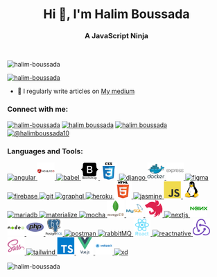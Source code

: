 <div>
  <h1 align="center">Hi 👋, I'm Halim Boussada</h1>
  <h3 align="center">A JavaScript Ninja</h3>
  <img
    width="300px"
    src="https://i.pinimg.com/564x/01/57/64/015764afd0b21178b3a4a96df2c98df9--tech-hacks-ninjas.jpg"
    alt=""
  />

  <p align="left">
    <img
      src="https://komarev.com/ghpvc/?username=halim-boussada&label=Profile%20views&color=0e75b6&style=flat"
      alt="halim-boussada"
    />
  </p>

  <p align="left">
    <a href="https://github.com/ryo-ma/github-profile-trophy"
      ><img
        src="https://github-profile-trophy.vercel.app/?username=halim-boussada"
        alt="halim-boussada"
    /></a>
  </p>

  - 📝 I regularly write articles on
  <a href="https://halimboussada.medium.com/" class="button-87">My medium</a>

  <h3 align="left">Connect with me:</h3>
  <p align="left">
    <a href="https://linkedin.com/in/halim-boussada" target="blank"
      ><img
        align="center"
        src="https://raw.githubusercontent.com/rahuldkjain/github-profile-readme-generator/master/src/images/icons/Social/linked-in-alt.svg"
        alt="halim-boussada"
        height="30"
        width="40"
    /></a>
    <a href="https://fb.com/halim boussada" target="blank"
      ><img
        align="center"
        src="https://raw.githubusercontent.com/rahuldkjain/github-profile-readme-generator/master/src/images/icons/Social/facebook.svg"
        alt="halim boussada"
        height="30"
        width="40"
    /></a>
    <a href="https://instagram.com/halim boussada" target="blank"
      ><img
        align="center"
        src="https://raw.githubusercontent.com/rahuldkjain/github-profile-readme-generator/master/src/images/icons/Social/instagram.svg"
        alt="halim boussada"
        height="30"
        width="40"
    /></a>
    <a href="https://medium.com/@halimboussada10" target="blank"
      ><img
        align="center"
        src="https://raw.githubusercontent.com/rahuldkjain/github-profile-readme-generator/master/src/images/icons/Social/medium.svg"
        alt="@halimboussada10"
        height="30"
        width="40"
    /></a>
  </p>

  <h3 align="left">Languages and Tools:</h3>
  <p align="left">
    <a href="https://angular.io" target="_blank" rel="noreferrer">
      <img
        src="https://angular.io/assets/images/logos/angular/angular.svg"
        alt="angular"
        width="40"
        height="40"
      />
    </a>
    <a href="https://angular.io" target="_blank" rel="noreferrer">
      <img
        src="https://raw.githubusercontent.com/devicons/devicon/master/icons/angularjs/angularjs-original-wordmark.svg"
        alt="angularjs"
        width="40"
        height="40"
      />
    </a>
    <a href="https://babeljs.io/" target="_blank" rel="noreferrer">
      <img
        src="https://www.vectorlogo.zone/logos/babeljs/babeljs-icon.svg"
        alt="babel"
        width="40"
        height="40"
      />
    </a>
    <a href="https://getbootstrap.com" target="_blank" rel="noreferrer">
      <img
        src="https://raw.githubusercontent.com/devicons/devicon/master/icons/bootstrap/bootstrap-plain-wordmark.svg"
        alt="bootstrap"
        width="40"
        height="40"
      />
    </a>
    <a href="https://www.w3schools.com/css/" target="_blank" rel="noreferrer">
      <img
        src="https://raw.githubusercontent.com/devicons/devicon/master/icons/css3/css3-original-wordmark.svg"
        alt="css3"
        width="40"
        height="40"
      />
    </a>
    <a href="https://www.djangoproject.com/" target="_blank" rel="noreferrer">
      <img
        src="https://cdn.worldvectorlogo.com/logos/django.svg"
        alt="django"
        width="40"
        height="40"
      />
    </a>
    <a href="https://www.docker.com/" target="_blank" rel="noreferrer">
      <img
        src="https://raw.githubusercontent.com/devicons/devicon/master/icons/docker/docker-original-wordmark.svg"
        alt="docker"
        width="40"
        height="40"
      />
    </a>
    <a href="https://expressjs.com" target="_blank" rel="noreferrer">
      <img
        src="https://raw.githubusercontent.com/devicons/devicon/master/icons/express/express-original-wordmark.svg"
        alt="express"
        width="40"
        height="40"
      />
    </a>
    <a href="https://www.figma.com/" target="_blank" rel="noreferrer">
      <img
        src="https://www.vectorlogo.zone/logos/figma/figma-icon.svg"
        alt="figma"
        width="40"
        height="40"
      />
    </a>
    <a href="https://firebase.google.com/" target="_blank" rel="noreferrer">
      <img
        src="https://www.vectorlogo.zone/logos/firebase/firebase-icon.svg"
        alt="firebase"
        width="40"
        height="40"
      />
    </a>
    <a href="https://git-scm.com/" target="_blank" rel="noreferrer">
      <img
        src="https://www.vectorlogo.zone/logos/git-scm/git-scm-icon.svg"
        alt="git"
        width="40"
        height="40"
      />
    </a>
    <a href="https://graphql.org" target="_blank" rel="noreferrer">
      <img
        src="https://www.vectorlogo.zone/logos/graphql/graphql-icon.svg"
        alt="graphql"
        width="40"
        height="40"
      />
    </a>
    <a href="https://heroku.com" target="_blank" rel="noreferrer">
      <img
        src="https://www.vectorlogo.zone/logos/heroku/heroku-icon.svg"
        alt="heroku"
        width="40"
        height="40"
      />
    </a>
    <a href="https://www.w3.org/html/" target="_blank" rel="noreferrer">
      <img
        src="https://raw.githubusercontent.com/devicons/devicon/master/icons/html5/html5-original-wordmark.svg"
        alt="html5"
        width="40"
        height="40"
      />
    </a>
    <a href="https://jasmine.github.io/" target="_blank" rel="noreferrer">
      <img
        src="https://www.vectorlogo.zone/logos/jasmine/jasmine-icon.svg"
        alt="jasmine"
        width="40"
        height="40"
      />
    </a>
    <a
      href="https://developer.mozilla.org/en-US/docs/Web/JavaScript"
      target="_blank"
      rel="noreferrer"
    >
      <img
        src="https://raw.githubusercontent.com/devicons/devicon/master/icons/javascript/javascript-original.svg"
        alt="javascript"
        width="40"
        height="40"
      />
    </a>
    <a href="https://www.linux.org/" target="_blank" rel="noreferrer">
      <img
        src="https://raw.githubusercontent.com/devicons/devicon/master/icons/linux/linux-original.svg"
        alt="linux"
        width="40"
        height="40"
      />
    </a>
    <a href="https://mariadb.org/" target="_blank" rel="noreferrer">
      <img
        src="https://www.vectorlogo.zone/logos/mariadb/mariadb-icon.svg"
        alt="mariadb"
        width="40"
        height="40"
      />
    </a>
    <a href="https://materializecss.com/" target="_blank" rel="noreferrer">
      <img
        src="https://raw.githubusercontent.com/prplx/svg-logos/5585531d45d294869c4eaab4d7cf2e9c167710a9/svg/materialize.svg"
        alt="materialize"
        width="40"
        height="40"
      />
    </a>
    <a href="https://mochajs.org" target="_blank" rel="noreferrer">
      <img
        src="https://www.vectorlogo.zone/logos/mochajs/mochajs-icon.svg"
        alt="mocha"
        width="40"
        height="40"
      />
    </a>
    <a href="https://www.mongodb.com/" target="_blank" rel="noreferrer">
      <img
        src="https://raw.githubusercontent.com/devicons/devicon/master/icons/mongodb/mongodb-original-wordmark.svg"
        alt="mongodb"
        width="40"
        height="40"
      />
    </a>
    <a href="https://www.mysql.com/" target="_blank" rel="noreferrer">
      <img
        src="https://raw.githubusercontent.com/devicons/devicon/master/icons/mysql/mysql-original-wordmark.svg"
        alt="mysql"
        width="40"
        height="40"
      />
    </a>
    <a href="https://nestjs.com/" target="_blank" rel="noreferrer">
      <img
        src="https://raw.githubusercontent.com/devicons/devicon/master/icons/nestjs/nestjs-plain.svg"
        alt="nestjs"
        width="40"
        height="40"
      />
    </a>
    <a href="https://nextjs.org/" target="_blank" rel="noreferrer">
      <img
        src="https://cdn.worldvectorlogo.com/logos/nextjs-2.svg"
        alt="nextjs"
        width="40"
        height="40"
      />
    </a>
    <a href="https://www.nginx.com" target="_blank" rel="noreferrer">
      <img
        src="https://raw.githubusercontent.com/devicons/devicon/master/icons/nginx/nginx-original.svg"
        alt="nginx"
        width="40"
        height="40"
      />
    </a>
    <a href="https://nodejs.org" target="_blank" rel="noreferrer">
      <img
        src="https://raw.githubusercontent.com/devicons/devicon/master/icons/nodejs/nodejs-original-wordmark.svg"
        alt="nodejs"
        width="40"
        height="40"
      />
    </a>
    <a href="https://www.php.net" target="_blank" rel="noreferrer">
      <img
        src="https://raw.githubusercontent.com/devicons/devicon/master/icons/php/php-original.svg"
        alt="php"
        width="40"
        height="40"
      />
    </a>
    <a href="https://www.postgresql.org" target="_blank" rel="noreferrer">
      <img
        src="https://raw.githubusercontent.com/devicons/devicon/master/icons/postgresql/postgresql-original-wordmark.svg"
        alt="postgresql"
        width="40"
        height="40"
      />
    </a>
    <a href="https://postman.com" target="_blank" rel="noreferrer">
      <img
        src="https://www.vectorlogo.zone/logos/getpostman/getpostman-icon.svg"
        alt="postman"
        width="40"
        height="40"
      />
    </a>
    <a href="https://www.rabbitmq.com" target="_blank" rel="noreferrer">
      <img
        src="https://www.vectorlogo.zone/logos/rabbitmq/rabbitmq-icon.svg"
        alt="rabbitMQ"
        width="40"
        height="40"
      />
    </a>
    <a href="https://reactjs.org/" target="_blank" rel="noreferrer">
      <img
        src="https://raw.githubusercontent.com/devicons/devicon/master/icons/react/react-original-wordmark.svg"
        alt="react"
        width="40"
        height="40"
      />
    </a>
    <a href="https://reactnative.dev/" target="_blank" rel="noreferrer">
      <img
        src="https://reactnative.dev/img/header_logo.svg"
        alt="reactnative"
        width="40"
        height="40"
      />
    </a>
    <a href="https://redux.js.org" target="_blank" rel="noreferrer">
      <img
        src="https://raw.githubusercontent.com/devicons/devicon/master/icons/redux/redux-original.svg"
        alt="redux"
        width="40"
        height="40"
      />
    </a>
    <a href="https://sass-lang.com" target="_blank" rel="noreferrer">
      <img
        src="https://raw.githubusercontent.com/devicons/devicon/master/icons/sass/sass-original.svg"
        alt="sass"
        width="40"
        height="40"
      />
    </a>
    <a href="https://tailwindcss.com/" target="_blank" rel="noreferrer">
      <img
        src="https://www.vectorlogo.zone/logos/tailwindcss/tailwindcss-icon.svg"
        alt="tailwind"
        width="40"
        height="40"
      />
    </a>
    <a href="https://www.typescriptlang.org/" target="_blank" rel="noreferrer">
      <img
        src="https://raw.githubusercontent.com/devicons/devicon/master/icons/typescript/typescript-original.svg"
        alt="typescript"
        width="40"
        height="40"
      />
    </a>
    <a href="https://vuejs.org/" target="_blank" rel="noreferrer">
      <img
        src="https://raw.githubusercontent.com/devicons/devicon/master/icons/vuejs/vuejs-original-wordmark.svg"
        alt="vuejs"
        width="40"
        height="40"
      />
    </a>
    <a href="https://webpack.js.org" target="_blank" rel="noreferrer">
      <img
        src="https://raw.githubusercontent.com/devicons/devicon/d00d0969292a6569d45b06d3f350f463a0107b0d/icons/webpack/webpack-original-wordmark.svg"
        alt="webpack"
        width="40"
        height="40"
      />
    </a>
    <a
      href="https://www.adobe.com/products/xd.html"
      target="_blank"
      rel="noreferrer"
    >
      <img
        src="https://cdn.worldvectorlogo.com/logos/adobe-xd.svg"
        alt="xd"
        width="40"
        height="40"
      />
    </a>
  </p>

  <p>
    <img
      align="center"
      src="https://github-readme-stats.vercel.app/api/top-langs?username=halim-boussada&show_icons=true&title_color=1b84c5&locale=en&layout=compact"
      alt="halim-boussada"
    />
  </p>
</div>
